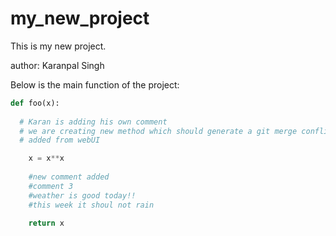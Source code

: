 # my_new_project

This is my new project.

author: Karanpal Singh

Below is the main function of the project: 

```python
def foo(x):
    
  # Karan is adding his own comment 
  # we are creating new method which should generate a git merge conflict
  # added from webUI

    x = x**x
    
    #new comment added
    #comment 3
    #weather is good today!!
    #this week it shoul not rain
    
    return x
```


